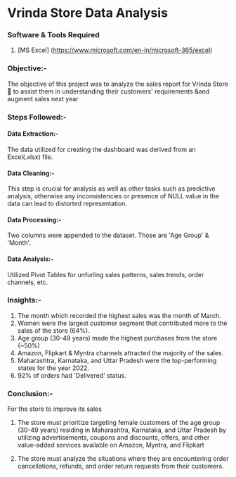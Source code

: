 # Vrinda Store Data Analysis

### Software & Tools Required
1. [MS Excel] (https://www.microsoft.com/en-in/microsoft-365/excel)

### Objective:- 
The objective of this project was to analyze the sales report for Vrinda Store🏬 to assist them in understanding their customers' requirements &and augment sales next year 

### Steps Followed:-

#### Data Extraction:- 
The data utilized for creating the dashboard was derived from an Excel(.xlsx) file.

#### Data Cleaning:- 
This step is crucial for analysis as well as other tasks such as predictive analysis, otherwise any inconsistencies or presence of NULL value in the data can lead to distorted representation.

#### Data Processing:- 
Two columns were appended to the dataset. Those are 'Age Group' & 'Month'.

#### Data Analysis:- 
Utilized Pivot Tables for unfurling sales patterns, sales trends, order channels, etc.

### Insights:-
1. The month which recorded the highest sales was the month of March.
2. Women were the largest customer segment that contributed more to the sales of the store (64%).
3. Age group (30-49 years) made the highest purchases from the store (~50%)
4. Amazon, Flipkart & Myntra channels attracted the majority of the sales.
5. Maharashtra, Karnataka, and Uttar Pradesh were the top-performing states for the year 2022.
6. 92% of orders had 'Delivered' status.

### Conclusion:-

For the store to improve its sales

1. The store must prioritize targeting female customers of the age group (30-49 years) residing in Maharashtra, Karnataka, and Uttar Pradesh by utilizing advertisements, coupons and discounts, offers, and other value-added services available on Amazon, Myntra, and Flipkart

2. The store must analyze the situations where they are encountering order cancellations, refunds, and order return requests from their customers.
